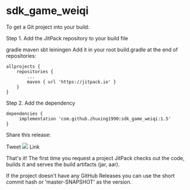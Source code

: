 # sdk_game_weiqi
To get a Git project into your build:

Step 1. Add the JitPack repository to your build file

gradle
maven
sbt
leiningen
Add it in your root build.gradle at the end of repositories:

	allprojects {
		repositories {
			...
			maven { url 'https://jitpack.io' }
		}
	}
Step 2. Add the dependency

	dependencies {
	     implementation 'com.github.zhuxing1990:sdk_game_weiqi:1.5'
	}
Share this release:

Tweet      [![](https://jitpack.io/v/zhuxing1990/sdk_game_weiqi.svg)](https://jitpack.io/#zhuxing1990/sdk_game_weiqi)     Link


That's it! The first time you request a project JitPack checks out the code, builds it and serves the build artifacts (jar, aar).

If the project doesn't have any GitHub Releases you can use the short commit hash or 'master-SNAPSHOT' as the version.
